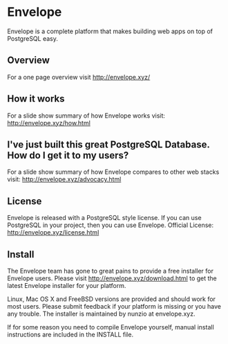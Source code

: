 # Envelope
Envelope is a complete platform that makes building web apps on top of PostgreSQL easy.

## Overview
For a one page overview visit http://envelope.xyz/

## How it works
For a slide show summary of how Envelope works visit: http://envelope.xyz/how.html

## I've just built this great PostgreSQL Database. How do I get it to my users?
For a slide show summary of how Envelope compares to other web stacks visit: http://envelope.xyz/advocacy.html

## License
Envelope is released with a PostgreSQL style license. If you can use PostgreSQL in your project, then you can use Envelope. Official License: http://envelope.xyz/license.html

## Install
The Envelope team has gone to great pains to provide a free installer for Envelope users. Please visit http://envelope.xyz/download.html to get the latest Envelope installer for your platform. 

Linux, Mac OS X and FreeBSD versions are provided and should work for most users. Please submit feedback if your platform is missing or you have any trouble. The installer is maintained by nunzio at envelope.xyz. 

If for some reason you need to compile Envelope yourself, manual install instructions are included in the INSTALL file.
